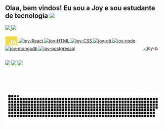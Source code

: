 ## Olaa, bem vindos! Eu sou a Joy e sou estudante de tecnologia <img width="50px" src="https://media.tenor.com/Aq4nnClR37AAAAAi/nervous-dog-spinning.gif" />

<div >
  <a href="https://https://github.com/jojobaa">
  <img height="180em"src="https://github-readme-stats.vercel.app/api?username=jojobaa&show_icons=true&theme=dracula&include_all_commits=true&count_private=true"/>
  <img height="180em"src="https://github-readme-stats.vercel.app/api/top-langs/?username=jojobaa&layout=compact&langs_count=7&theme=dracula"/>
</div>
<div style="display: inline_block"><br>
  <img align="center" alt="joy-Js" height="30" width="40" src="https://raw.githubusercontent.com/devicons/devicon/master/icons/javascript/javascript-plain.svg"/>
  <img align="center" alt="joy-React" height="30" width="40" src="https://cdn.jsdelivr.net/gh/devicons/devicon/icons/react/react-original-wordmark.svg" />
  <img align="center" alt="joy-HTML" height="30" width="40" src="https://cdn.jsdelivr.net/gh/devicons/devicon/icons/html5/html5-plain-wordmark.svg"/>
  <img align="center" alt="joy-CSS" height="30" width="40" src="https://cdn.jsdelivr.net/gh/devicons/devicon/icons/css3/css3-plain-wordmark.svg"/>
  <img align="center" alt="joy-git" height="30" width="40" src="https://cdn.jsdelivr.net/gh/devicons/devicon/icons/git/git-plain-wordmark.svg" />
  <img align="center" alt="joy-node" height="30" width="40" src="https://cdn.jsdelivr.net/gh/devicons/devicon/icons/nodejs/nodejs-plain-wordmark.svg" />
  <img align="center" alt="joy-mongodb" height="30" width="40" src="https://cdn.jsdelivr.net/gh/devicons/devicon/icons/mongodb/mongodb-plain-wordmark.svg" />
  <img align="center" alt="joy-postgressql" height="30" src="https://cdn.jsdelivr.net/gh/devicons/devicon/icons/postgresql/postgresql-plain-wordmark.svg" />
  <img align="right" alt="joy-pic" height="150" style="border-radius:50px;"        src="https://cdn.discordapp.com/attachments/845448010216374313/1052399129864712304/picasion.com_cabe92319c47578cce68ea0ba12190f6.gif">
</div>
    
  ##    
    
<div> 
  <a href="https://www.instagram.com/joy_explorer/" target="_blank"><img src="https://img.shields.io/badge/-Instagram-%23E4405F?style=for-the-badge&logo=instagram&logoColor=white" target="_blank"></a>
  <a href = "mailto:joycarvalho59@gmail.com"><img src="https://img.shields.io/badge/-Gmail-%23333?style=for-the-badge&logo=gmail&logoColor=white" target="_blank"></a>
  <a href="https://www.linkedin.com/in/joycilane-carvalho-557a2922b/" target="_blank"><img src="https://img.shields.io/badge/-LinkedIn-%230077B5?style=for-the-badge&logo=linkedin&logoColor=white" target="_blank"></a> 
  
   ![Snake animation](https://github.com/jojobaa/jojobaa/blob/output/github-contribution-grid-snake.svg)
 
</div>
